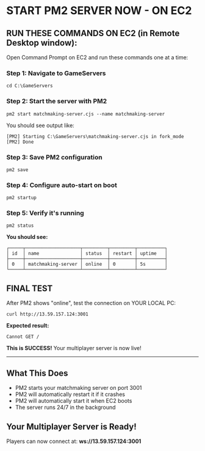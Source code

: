 # START PM2 SERVER NOW - ON EC2

## RUN THESE COMMANDS ON EC2 (in Remote Desktop window):

Open Command Prompt on EC2 and run these commands one at a time:

### Step 1: Navigate to GameServers
```
cd C:\GameServers
```

### Step 2: Start the server with PM2
```
pm2 start matchmaking-server.cjs --name matchmaking-server
```

You should see output like:
```
[PM2] Starting C:\GameServers\matchmaking-server.cjs in fork_mode
[PM2] Done
```

### Step 3: Save PM2 configuration
```
pm2 save
```

### Step 4: Configure auto-start on boot
```
pm2 startup
```

### Step 5: Verify it's running
```
pm2 status
```

**You should see:**
```
┌─────┬────────────────────┬─────────┬─────────┬──────────┐
│ id  │ name               │ status  │ restart │ uptime   │
├─────┼────────────────────┼─────────┼─────────┼──────────┤
│ 0   │ matchmaking-server │ online  │ 0       │ 5s       │
└─────┴────────────────────┴─────────┴─────────┴──────────┘
```

## FINAL TEST

After PM2 shows "online", test the connection on YOUR LOCAL PC:
```
curl http://13.59.157.124:3001
```

**Expected result:**
```
Cannot GET /
```

**This is SUCCESS!** Your multiplayer server is now live!

---

## What This Does

- PM2 starts your matchmaking server on port 3001
- PM2 will automatically restart it if it crashes
- PM2 will automatically start it when EC2 boots
- The server runs 24/7 in the background

## Your Multiplayer Server is Ready!

Players can now connect at: **ws://13.59.157.124:3001**
